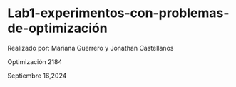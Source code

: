 # Lab1-experimentos-con-problemas-de-optimización

Realizado por: Mariana Guerrero y Jonathan Castellanos

Optimización 2184 

Septiembre 16,2024
